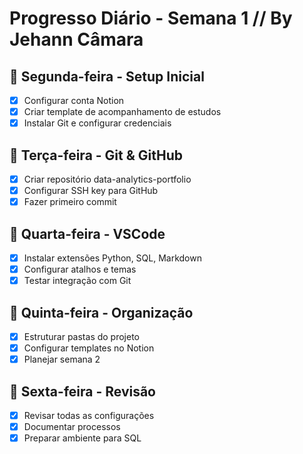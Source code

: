 # Progresso Diário - Semana 1 // By Jehann Câmara

## 📅 Segunda-feira - Setup Inicial
- [x] Configurar conta Notion
- [x] Criar template de acompanhamento de estudos
- [x] Instalar Git e configurar credenciais

## 📅 Terça-feira - Git & GitHub
- [x] Criar repositório data-analytics-portfolio
- [x] Configurar SSH key para GitHub
- [x] Fazer primeiro commit

## 📅 Quarta-feira - VSCode
- [x] Instalar extensões Python, SQL, Markdown
- [x] Configurar atalhos e temas
- [x] Testar integração com Git

## 📅 Quinta-feira - Organização
- [x] Estruturar pastas do projeto
- [x] Configurar templates no Notion
- [x] Planejar semana 2

## 📅 Sexta-feira - Revisão
- [x] Revisar todas as configurações
- [x] Documentar processos
- [x] Preparar ambiente para SQL